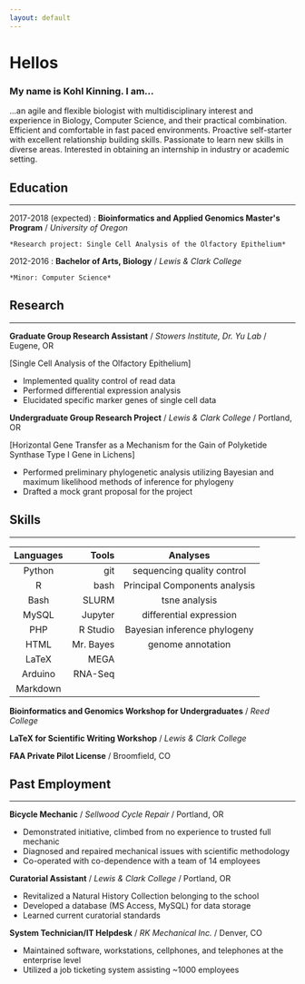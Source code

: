 ```yaml
---
layout: default
---
```


# Hellos
### My name is Kohl Kinning. I am...

...an agile and flexible biologist with multidisciplinary interest and experience in Biology, Computer Science, and their practical combination. Efficient and comfortable in fast paced environments. Proactive self-starter with excellent relationship building skills. Passionate to learn new skills in diverse areas. Interested in obtaining an internship in industry or academic setting.

## Education
---

2017-2018 (expected)
:   **Bioinformatics and Applied Genomics Master's Program** / *University of Oregon*

    *Research project: Single Cell Analysis of the Olfactory Epithelium*

2012-2016
:   **Bachelor of Arts, Biology** / *Lewis & Clark College* 

    *Minor: Computer Science*

## Research
---

**Graduate Group Research Assistant** / *Stowers Institute, Dr. Yu Lab* / Eugene, OR

[Single Cell Analysis of the Olfactory Epithelium]

+ Implemented quality control of read data
+ Performed differential expression analysis
+ Elucidated specific marker genes of single cell data


**Undergraduate Group Research Project** / *Lewis & Clark College* / Portland, OR 

[Horizontal Gene Transfer as a Mechanism for the Gain of Polyketide Synthase Type I Gene in Lichens]

+ Performed preliminary phylogenetic analysis utilizing Bayesian and maximum likelihood methods of inference for phylogeny
+ Drafted a mock grant proposal for the project

## Skills
---

| Languages | Tools     | Analyses                      |
|:---------:|----------:|:-----------------------------:|
| Python    | git       | sequencing quality control    |
| R         | bash      | Principal Components analysis |
| Bash      | SLURM     | tsne analysis                 |
| MySQL     | Jupyter   | differential expression       |
| PHP       | R Studio  | Bayesian inference phylogeny  |
| HTML      | Mr. Bayes | genome annotation             |
| LaTeX     | MEGA      |                               |
| Arduino   | RNA-Seq   |                               |
| Markdown  |           |                               |


**Bioinformatics and Genomics Workshop for Undergraduates** / *Reed College*

**LaTeX for Scientific Writing Workshop** / *Lewis & Clark College*

**FAA Private Pilot License** / Broomfield, CO

## Past Employment
---

**Bicycle Mechanic** / *Sellwood Cycle Repair* / Portland, OR

+ Demonstrated initiative, climbed from no experience to trusted full mechanic
+ Diagnosed and repaired mechanical issues with scientific methodology
+ Co-operated with co-dependence with a team of 14 employees 

**Curatorial Assistant** / *Lewis & Clark College* / Portland, OR

+ Revitalized a Natural History Collection belonging to the school
+ Developed a database (MS Access, MySQL) for data storage
+ Learned current curatorial standards

**System Technician/IT Helpdesk** / *RK Mechanical Inc.* / Denver, CO

+ Maintained software, workstations, cellphones, and telephones at the enterprise level
+ Utilized a job ticketing system assisting ~1000 employees

